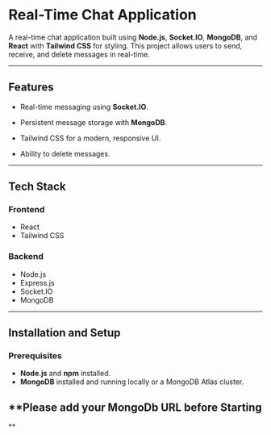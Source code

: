 # **Real-Time Chat Application**

A real-time chat application built using **Node.js**, **Socket.IO**, **MongoDB**, and **React** with **Tailwind CSS** for styling. This project allows users to send, receive, and delete messages in real-time.

---

## **Features**
- Real-time messaging using **Socket.IO**.
- Persistent message storage with **MongoDB**.
- Tailwind CSS for a modern, responsive UI.

- Ability to delete messages.

---

## **Tech Stack**
### **Frontend**
- React
- Tailwind CSS

### **Backend**
- Node.js
- Express.js
- Socket.IO
- MongoDB

---

## **Installation and Setup**

### Prerequisites
- **Node.js** and **npm** installed.
- **MongoDB** installed and running locally or a MongoDB Atlas cluster.

## **Please add your MongoDb URL before Starting
**
